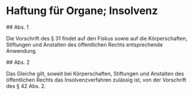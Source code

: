 # Haftung für Organe; Insolvenz



\#\# Abs. 1

 Die Vorschrift des § 31 findet auf den Fiskus sowie auf die Körperschaften, Stiftungen und Anstalten des öffentlichen Rechts entsprechende Anwendung.

\#\# Abs. 2

 Das Gleiche gilt, soweit bei Körperschaften, Stiftungen und Anstalten des öffentlichen Rechts das Insolvenzverfahren zulässig ist, von der Vorschrift des § 42 Abs. 2\. 

